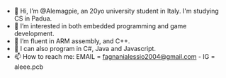 - 👋 Hi, I’m @Alemagpie, an 20yo university student in Italy. I'm studying CS in Padua.
- 👀 I’m interested in both embedded programming and game development.
- 🌱 I’m fluent in ARM assembly, and C++.
- 💞️ I can also program in C#, Java and Javascript.
- 📫 How to reach me: EMAIL = fagnanialessio2004@gmail.com - IG = aleee.pcb

<!---
Alemagpie/Alemagpie is a ✨ special ✨ repository because its `README.md` (this file) appears on your GitHub profile.
You can click the Preview link to take a look at your changes.
--->
